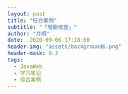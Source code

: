 ```yaml
---
layout: post
title: "综合案例"
subtitle: "「增删改查」"
author: "月明"
date:  2020-09-06 17:18:00
header-img: "assets/background6.png"
header-mask: 0.3
tags:
  - JavaWeb
  - 学习笔记
  - 综合案例
---
```


